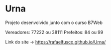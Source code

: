 # Urna

Projeto desenvolvido junto com o curso B7Web

Vereadores: 77222 ou 38111
Prefeitos: 84 ou 99

Link do site -> https://rafaelfusco.github.io/Urna/

